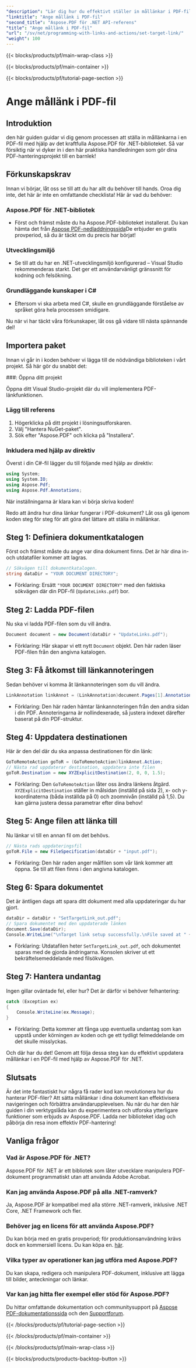 ```yaml
---
"description": "Lär dig hur du effektivt ställer in mållänkar i PDF-filer med Aspose.PDF för .NET med vår steg-för-steg-guide. Perfekt för att förbättra dokumentnavigering."
"linktitle": "Ange mållänk i PDF-fil"
"second_title": "Aspose.PDF för .NET API-referens"
"title": "Ange mållänk i PDF-fil"
"url": "/sv/net/programming-with-links-and-actions/set-target-link/"
"weight": 100
---
```


{{< blocks/products/pf/main-wrap-class >}}

{{< blocks/products/pf/main-container >}}

{{< blocks/products/pf/tutorial-page-section >}}

# Ange mållänk i PDF-fil

## Introduktion

den här guiden guidar vi dig genom processen att ställa in mållänkarna i en PDF-fil med hjälp av det kraftfulla Aspose.PDF för .NET-biblioteket. Så var försiktig när vi dyker in i den här praktiska handledningen som gör dina PDF-hanteringsprojekt till en barnlek!

## Förkunskapskrav

Innan vi börjar, låt oss se till att du har allt du behöver till hands. Oroa dig inte, det här är inte en omfattande checklista! Här är vad du behöver:

### Aspose.PDF för .NET-bibliotek
- Först och främst måste du ha Aspose.PDF-biblioteket installerat. Du kan hämta det från [Aspose PDF-nedladdningssida](https://releases.aspose.com/pdf/net/)De erbjuder en gratis provperiod, så du är täckt om du precis har börjat!

### Utvecklingsmiljö
- Se till att du har en .NET-utvecklingsmiljö konfigurerad – Visual Studio rekommenderas starkt. Det ger ett användarvänligt gränssnitt för kodning och felsökning.

### Grundläggande kunskaper i C#
- Eftersom vi ska arbeta med C#, skulle en grundläggande förståelse av språket göra hela processen smidigare.

Nu när vi har täckt våra förkunskaper, låt oss gå vidare till nästa spännande del!

## Importera paket

Innan vi går in i koden behöver vi lägga till de nödvändiga biblioteken i vårt projekt. Så här gör du snabbt det:

###: Öppna ditt projekt 

Öppna ditt Visual Studio-projekt där du vill implementera PDF-länkfunktionen.

### Lägg till referens 

1. Högerklicka på ditt projekt i lösningsutforskaren.
2. Välj "Hantera NuGet-paket".
3. Sök efter "Aspose.PDF" och klicka på "Installera".

### Inkludera med hjälp av direktiv 

Överst i din C#-fil lägger du till följande med hjälp av direktiv:
```csharp
using System;
using System.IO;
using Aspose.Pdf;
using Aspose.Pdf.Annotations;
```

När inställningarna är klara kan vi börja skriva koden!

Redo att ändra hur dina länkar fungerar i PDF-dokument? Låt oss gå igenom koden steg för steg för att göra det lättare att ställa in mållänkar.

## Steg 1: Definiera dokumentkatalogen 

Först och främst måste du ange var dina dokument finns. Det är här dina in- och utdatafiler kommer att lagras. 

```csharp
// Sökvägen till dokumentkatalogen.
string dataDir = "YOUR DOCUMENT DIRECTORY";
```

- Förklaring: Ersätt `"YOUR DOCUMENT DIRECTORY"` med den faktiska sökvägen där din PDF-fil (`UpdateLinks.pdf`) bor.

## Steg 2: Ladda PDF-filen 

Nu ska vi ladda PDF-filen som du vill ändra. 

```csharp
Document document = new Document(dataDir + "UpdateLinks.pdf");
```

- Förklaring: Här skapar vi ett nytt `Document` objekt. Den här raden läser PDF-filen från den angivna katalogen.

## Steg 3: Få åtkomst till länkannoteringen 

Sedan behöver vi komma åt länkannoteringen som du vill ändra. 

```csharp
LinkAnnotation linkAnnot = (LinkAnnotation)document.Pages[1].Annotations[1];
```

- Förklaring: Den här raden hämtar länkannoteringen från den andra sidan i din PDF. Annoteringarna är nollindexerade, så justera indexet därefter baserat på din PDF-struktur.

## Steg 4: Uppdatera destinationen

Här är den del där du ska anpassa destinationen för din länk:

```csharp
GoToRemoteAction goToR = (GoToRemoteAction)linkAnnot.Action;
// Nästa rad uppdaterar destination, uppdatera inte filen
goToR.Destination = new XYZExplicitDestination(2, 0, 0, 1.5);
```

- Förklaring: Den `GoToRemoteAction` låter oss ändra länkens åtgärd. `XYZExplicitDestination` ställer in målsidan (inställd på sida 2), x- och y-koordinaterna (båda inställda på 0) och zoomnivån (inställd på 1,5). Du kan gärna justera dessa parametrar efter dina behov!

## Steg 5: Ange filen att länka till 

Nu länkar vi till en annan fil om det behövs. 

```csharp
// Nästa rads uppdateringsfil
goToR.File = new FileSpecification(dataDir + "input.pdf");
```

- Förklaring: Den här raden anger målfilen som vår länk kommer att öppna. Se till att filen finns i den angivna katalogen.

## Steg 6: Spara dokumentet 

Det är äntligen dags att spara ditt dokument med alla uppdateringar du har gjort. 

```csharp
dataDir = dataDir + "SetTargetLink_out.pdf";
// Spara dokumentet med den uppdaterade länken
document.Save(dataDir);
Console.WriteLine("\nTarget link setup successfully.\nFile saved at " + dataDir);
```

- Förklaring: Utdatafilen heter `SetTargetLink_out.pdf`, och dokumentet sparas med de gjorda ändringarna. Konsolen skriver ut ett bekräftelsemeddelande med filsökvägen.

## Steg 7: Hantera undantag 

Ingen gillar oväntade fel, eller hur? Det är därför vi behöver felhantering:

```csharp
catch (Exception ex)
{
	Console.WriteLine(ex.Message);
}
```

- Förklaring: Detta kommer att fånga upp eventuella undantag som kan uppstå under körningen av koden och ge ett tydligt felmeddelande om det skulle misslyckas.

Och där har du det! Genom att följa dessa steg kan du effektivt uppdatera mållänkar i en PDF-fil med hjälp av Aspose.PDF för .NET.

## Slutsats

Är det inte fantastiskt hur några få rader kod kan revolutionera hur du hanterar PDF-filer? Att sätta mållänkar i dina dokument kan effektivisera navigeringen och förbättra användarupplevelsen. Nu när du har den här guiden i din verktygslåda kan du experimentera och utforska ytterligare funktioner som erbjuds av Aspose.PDF. Ladda ner biblioteket idag och påbörja din resa inom effektiv PDF-hantering!

## Vanliga frågor

### Vad är Aspose.PDF för .NET?
Aspose.PDF för .NET är ett bibliotek som låter utvecklare manipulera PDF-dokument programmatiskt utan att använda Adobe Acrobat.

### Kan jag använda Aspose.PDF på alla .NET-ramverk?
Ja, Aspose.PDF är kompatibel med alla större .NET-ramverk, inklusive .NET Core, .NET Framework och fler.

### Behöver jag en licens för att använda Aspose.PDF?
Du kan börja med en gratis provperiod; för produktionsanvändning krävs dock en kommersiell licens. Du kan köpa en. [här](https://purchase.aspose.com/buy).

### Vilka typer av operationer kan jag utföra med Aspose.PDF?
Du kan skapa, redigera och manipulera PDF-dokument, inklusive att lägga till bilder, anteckningar och länkar.

### Var kan jag hitta fler exempel eller stöd för Aspose.PDF?
Du hittar omfattande dokumentation och communitysupport på [Aspose PDF-dokumentationssida](https://reference.aspose.com/pdf/net/) och den [Supportforum](https://forum.aspose.com/c/pdf/10).

{{< /blocks/products/pf/tutorial-page-section >}}

{{< /blocks/products/pf/main-container >}}

{{< /blocks/products/pf/main-wrap-class >}}

{{< blocks/products/products-backtop-button >}}